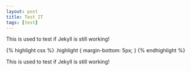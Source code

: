 ```yaml
---
layout: post
title: Test IT
tags: [test]
---
```


This is used to test if Jekyll is still working!

{% highlight css %}
.highlight {
  margin-bottom: 5px;
}
{% endhighlight %}

This is used to test if Jekyll is still working!
